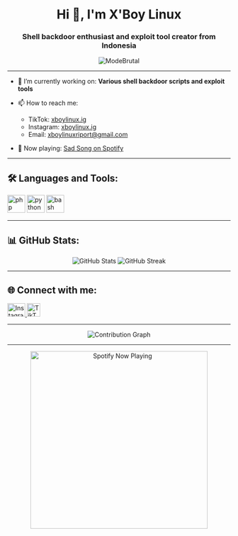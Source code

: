 <h1 align="center">Hi 👋, I'm X'Boy Linux</h1>
<h3 align="center">Shell backdoor enthusiast and exploit tool creator from Indonesia</h3>

<p align="center">
  <img src="https://komarev.com/ghpvc/?username=ModeBrutal&label=Profile%20views&color=0e75b6&style=flat" alt="ModeBrutal" />
</p>

---

- 🔭 I’m currently working on: **Various shell backdoor scripts and exploit tools**

- 📫 How to reach me:
  - TikTok: [xboylinux.ig](https://www.tiktok.com/@xboylinux.ig)
  - Instagram: [xboylinux.ig](https://www.instagram.com/xboylinux.ig)
  - Email: [xboylinuxriport@gmail.com](mailto:xboylinuxriport@gmail.com)

- 🎵 Now playing: [Sad Song on Spotify](https://open.spotify.com/track/your-sad-song-link)

---

<h2 align="left">🛠️ Languages and Tools:</h2>
<p align="left">
  <img src="https://cdn.jsdelivr.net/gh/devicons/devicon/icons/php/php-plain.svg" alt="php" width="40" height="40"/>
  <img src="https://cdn.jsdelivr.net/gh/devicons/devicon/icons/python/python-original.svg" alt="python" width="40" height="40"/>
  <img src="https://cdn.jsdelivr.net/gh/devicons/devicon/icons/bash/bash-original.svg" alt="bash" width="40" height="40"/>
</p>

---

<h2 align="left">📊 GitHub Stats:</h2>
<p align="center">
  <img src="https://github-readme-stats.vercel.app/api?username=ModeBrutal&show_icons=true&theme=radical" alt="GitHub Stats" />
  <img src="https://github-readme-streak-stats.herokuapp.com/?user=ModeBrutal&theme=radical" alt="GitHub Streak" />
</p>

---

<h2 align="left">🌐 Connect with me:</h2>
<p align="left">
  <a href="https://www.instagram.com/xboylinux.ig" target="_blank">
    <img src="https://camo.githubusercontent.com/4eb5e5d19cf0b9abef6919b47b8b81bbda92c02ae33e7a2d81b7c96d45018c8d/68747470733a2f2f7261772e6769746875622e636f6d2f726168756c646b6a61696e2f6769746875622d70726f66696c652d726561646d652d67656e657261746f722f6d61737465722f7372632f696d616765732f69636f6e732f536f6369616c2f696e7374616772616d2e737667" alt="Instagram" height="30" width="40" />
  </a>
  <a href="https://www.tiktok.com/@xboylinux.ig" target="_blank">
    <img src="https://camo.githubusercontent.com/8a70f6c67f5ebefa2b241cb9e376d13d51b276e4b2ad0b1d52b4b8d364160e8e/68747470733a2f2f63646e2e69636f6e732d666c6169722e636f6d2f69636f6e732f74696b746f6b2e737667" alt="TikTok" height="30" width="30" />
  </a>
</p>

---

<p align="center">
  <img src="https://activity-graph.herokuapp.com/graph?username=ModeBrutal&theme=react-dark" alt="Contribution Graph" />
</p>

---

<p align="center">
  <img src="https://spotify-github-profile.vercel.app/api/view?uid=your-spotify-uid&cover_image=true&theme=default" alt="Spotify Now Playing" width="400" />
</p>
